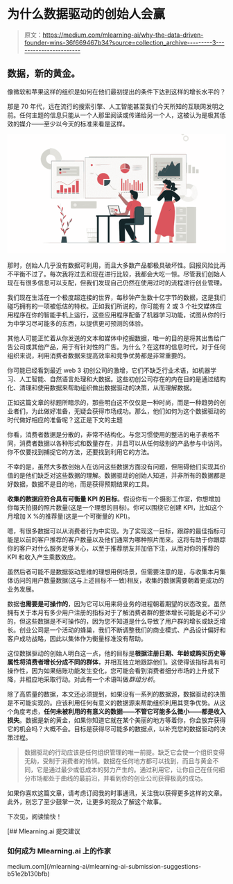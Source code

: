 # 为什么数据驱动的创始人会赢

> 原文：<https://medium.com/mlearning-ai/why-the-data-driven-founder-wins-36f669467b34?source=collection_archive---------3----------------------->

## 数据，新的黄金。

像微软和苹果这样的组织是如何在他们最初提出的条件下达到这样的增长水平的？

那是 70 年代，远在流行的搜索引擎、人工智能甚至我们今天所知的互联网发明之前。任何主题的信息只能从一个人那里阅读或传递给另一个人，这被认为是极其低效的媒介——至少以今天的标准来看是这样。

![](img/19893170784fe3cdb2130f8f7837a857.png)

那时，创始人几乎没有数据可利用，而且大多数产品都极具破坏性。回报风险比再不平衡不过了。每次我将过去和现在进行比较，我都会大吃一惊。尽管我们创始人现在有很多信息可以支配，但我们发现自己仍然在使用过时的流程进行创业管理。

我们现在生活在一个极度超连接的世界，每秒钟产生数十亿字节的数据，这是我们碰巧拥有的一项被低估的特权。正如我们所说的，你可能有 2 或 3 个社交媒体应用程序在你的智能手机上运行，这些应用程序配备了机器学习功能，试图从你的行为中学习尽可能多的东西，以提供更可预测的体验。

其他人可能正忙着从你发送的文本和媒体中挖掘数据，唯一的目的是将其出售给广告公司或其他产品，用于有针对性的广告。为什么？在这样的信息时代，对于任何组织来说，利用消费者数据来提高效率和竞争优势都是非常重要的。

你可能已经看到最近 web 3 初创公司的激增，它们不缺乏行业术语，如机器学习、人工智能、自然语言处理和大数据。这些初创公司存在的内在目的是通过结构化、清理和使用数据来帮助组织做出数据驱动的决策，从而理解数据。

正如这篇文章的标题所暗示的，那些明白这不仅仅是一种时尚，而是一种趋势的创业者们，为此做好准备，无疑会获得市场成功。那么，他们如何为这个数据驱动的时代做好相应的准备呢？这正是下文的主题

你看，消费者数据是分散的，非常不结构化。与您习惯使用的整洁的电子表格不同，消费者数据以各种形式和数量存在，并且可以从任何级别的产品参与中访问。你不仅要找到捕捉它的方法，还要找到利用它的方法。

不幸的是，虽然大多数创始人在访问这些数据方面没有问题，但阻碍他们实现其价值的是他们缺乏对这些数据的理解。数据驱动的创始人知道，并非所有的数据都是好数据，数据不是目的地，而是获得预期结果的工具。

**收集的数据应符合具有可衡量 KPI 的目标**。假设你有一个摄影工作室，你想增加你每天拍摄的照片数量(这是一个理想的目标)。你可以围绕它创建 KPI，比如这个月增加 X %的推荐量(这是一个可衡量的 KPI)。

嗯，有很多数据可以从消费者行为中实现。为了实现这一目标，跟踪的最佳指标可能是以前的客户推荐的客户数量以及他们通常为哪种照片而来。这将有助于你跟踪你的客户对什么服务足够关心，以至于推荐朋友并加倍下注，从而对你的推荐的 KPI 和收入产生乘数效应。

虽然后者可能不是数据驱动思维的理想用例场景，但需要注意的是，与收集本月集体访问的用户数量数据(这与上述目标不一致)相反，收集的数据需要朝着更成功的业务发展。

数据**也需要是可操作的**，因为它可以用来将业务的进程朝着期望的状态改变。虽然拥有关于本月有多少用户注册的指标对于了解消费者群的整体增长可能是必不可少的，但这些数据是不可操作的，因为您不知道是什么导致了用户群的增长或缺乏增长。创业公司是一个活动的蜂巢，我们不断调整我们的商业模式、产品设计偏好和客户成功战略，因此以集体作为衡量标准没有帮助。

这位数据驱动的创始人明白这一点，他的目标是**根据注册日期、年龄或购买历史等属性将消费者增长分成不同的群体**，并相互独立地跟踪他们。这使得该指标具有可操作性，因为如果结账功能发生变化，您可能会看到消费者细分市场的上升或下降，并相应地采取行动。对此有一个术语叫做*群组分析*。

除了高质量的数据，本文还必须提到，如果没有一系列的数据源，数据驱动的决策是不可能实现的。应该利用任何有意义的数据源来帮助组织利用其竞争优势。从这个角度考虑，**任何未被利用的有意义的数据——不管它可能多么微小——都是收入损失**。数据是新的黄金，如果你知道它就在某个美丽的地方等着你，你会放弃获得它的机会吗？大概不会。目标是获得尽可能多的数据点，以补充您的数据驱动的决策过程。

> 数据驱动的行动应该是任何组织管理的唯一前提。缺乏它会使一个组织变得无助，受制于消费者的怜悯。数据在任何地方都可以找到，而且与黄金不同，它是通过最少或低成本的努力产生的。通过利用它，让你自己在任何细分市场都处于曲线的最前沿，并看到你的创业公司获得极高的成功。

如果你喜欢这篇文章，请考虑订阅我的时事通讯，关注我以获得更多这样的文章。此外，别忘了至少鼓掌一次，让更多的观众了解这个故事。

下次见，阅读愉快！

[](/mlearning-ai/mlearning-ai-submission-suggestions-b51e2b130bfb) [## Mlearning.ai 提交建议

### 如何成为 Mlearning.ai 上的作家

medium.com](/mlearning-ai/mlearning-ai-submission-suggestions-b51e2b130bfb)